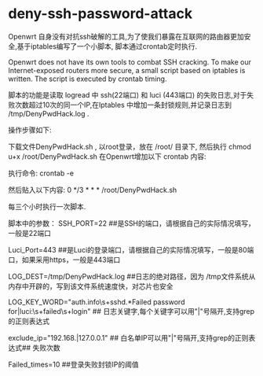 # deny-ssh-password-attack

Openwrt 自身没有对抗ssh破解的工具,为了使我们暴露在互联网的路由器更加安全,基于iptables编写了一个小脚本, 脚本通过crontab定时执行.

Openwrt does not have its own tools to combat SSH cracking. To make our Internet-exposed routers more secure, a small script based on iptables is written. The script is executed by crontab timing.

脚本的功能是读取 logread 中 ssh(22端口) 和 luci (443端口) 的失败日志,对于失败次数超过10次的同一个IP,在Iptables 中增加一条封锁规则,并记录日志到 /tmp/DenyPwdHack.log .

操作步骤如下:

下载文件DenyPwdHack.sh , 以root登录，放在 /root/ 目录下, 然后执行 chmod u+x /root/DenyPwdHack.sh 在Openwrt增加以下 crontab 内容:

执行命令: crontab -e

然后贴入以下内容:   0 */3 * * * /root/DenyPwdHack.sh

每三个小时执行一次脚本.

脚本中的参数：
SSH_PORT=22           ##是SSH的端口，请根据自己的实际情况填写，一般是22端口

Luci_Port=443           ##是Luci的登录端口，请根据自己的实际情况填写，一般是80端口，如果采用https，一般是443端口

LOG_DEST=/tmp/DenyPwdHack.log          ##日志的绝对路径，因为 /tmp文件系统从内存中开辟的，写到该文件系统速度快，对芯片也安全

LOG_KEY_WORD="auth\.info\s+sshd.*Failed password for|luci:\s+failed\s+login"    ## 日志关键字,每个关键字可以用"|"号隔开,支持grep的正则表达式

exclude_ip="192.168.|127.0.0.1"       ## 白名单IP可以用"|"号隔开,支持grep的正则表达式## 失败次数

Failed_times=10        ##登录失败封锁IP的阈值
